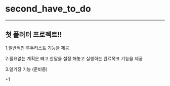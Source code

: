 # second_have_to_do

- - -
## 첫 플러터 프로젝트!! 

1.일반적인 투두리스트 기능을 제공

2.필요없는 계획은 빼고 한달을 설정 해놓고 실행하는 완료목표 기능을 제공

3.일기장 기능 (준비중)


+1
